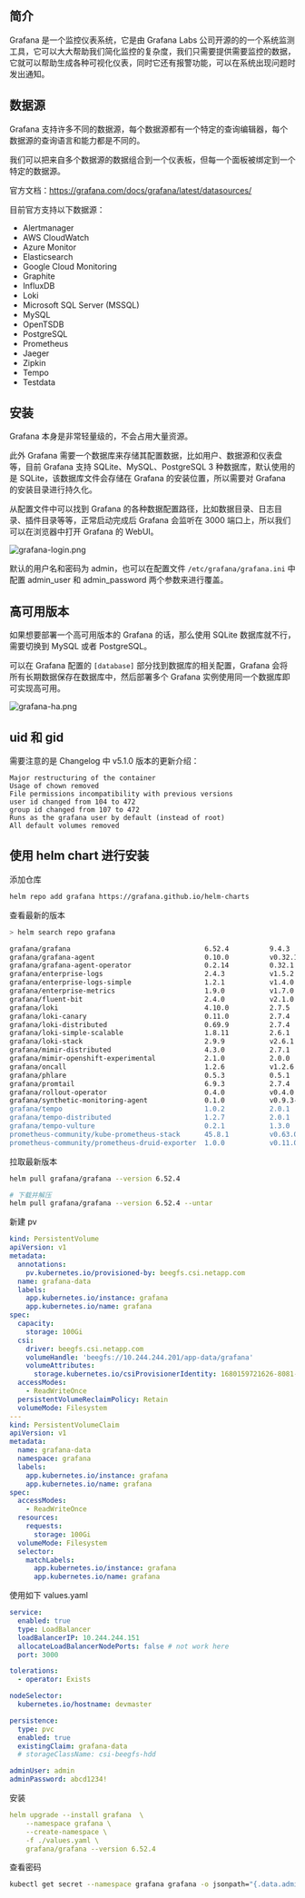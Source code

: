 
## 简介

Grafana 是一个监控仪表系统，它是由 Grafana Labs 公司开源的的一个系统监测工具，它可以大大帮助我们简化监控的复杂度，我们只需要提供需要监控的数据，它就可以帮助生成各种可视化仪表，同时它还有报警功能，可以在系统出现问题时发出通知。

## 数据源

Grafana 支持许多不同的数据源，每个数据源都有一个特定的查询编辑器，每个数据源的查询语言和能力都是不同的。

我们可以把来自多个数据源的数据组合到一个仪表板，但每一个面板被绑定到一个特定的数据源。

官方文档：<https://grafana.com/docs/grafana/latest/datasources/>

目前官方支持以下数据源：

- Alertmanager
- AWS CloudWatch
- Azure Monitor
- Elasticsearch
- Google Cloud Monitoring
- Graphite
- InfluxDB
- Loki
- Microsoft SQL Server (MSSQL)
- MySQL
- OpenTSDB
- PostgreSQL
- Prometheus
- Jaeger
- Zipkin
- Tempo
- Testdata

## 安装

Grafana 本身是非常轻量级的，不会占用大量资源。

此外 Grafana 需要一个数据库来存储其配置数据，比如用户、数据源和仪表盘等，目前 Grafana 支持 SQLite、MySQL、PostgreSQL 3 种数据库，默认使用的是 SQLite，该数据库文件会存储在 Grafana 的安装位置，所以需要对 Grafana 的安装目录进行持久化。

从配置文件中可以找到 Grafana 的各种数据配置路径，比如数据目录、日志目录、插件目录等等，正常启动完成后 Grafana 会监听在 3000 端口上，所以我们可以在浏览器中打开 Grafana 的 WebUI。

![grafana-login.png](.assets/grafana-login.png)

默认的用户名和密码为 admin，也可以在配置文件 `/etc/grafana/grafana.ini` 中配置 admin_user 和 admin_password 两个参数来进行覆盖。

## 高可用版本

如果想要部署一个高可用版本的 Grafana 的话，那么使用 SQLite 数据库就不行，需要切换到 MySQL 或者 PostgreSQL。

可以在 Grafana 配置的 `[database]` 部分找到数据库的相关配置，Grafana 会将所有长期数据保存在数据库中，然后部署多个 Grafana 实例使用同一个数据库即可实现高可用。

![grafana-ha.png](.assets/grafana-ha.png)

## uid 和 gid

需要注意的是 Changelog 中 v5.1.0 版本的更新介绍：

```text
Major restructuring of the container
Usage of chown removed
File permissions incompatibility with previous versions
user id changed from 104 to 472
group id changed from 107 to 472
Runs as the grafana user by default (instead of root)
All default volumes removed
```

## 使用 helm chart 进行安装

添加仓库

```bash
helm repo add grafana https://grafana.github.io/helm-charts
```

查看最新的版本

```bash
> helm search repo grafana  

grafana/grafana                                 6.52.4          9.4.3                   The leading tool for querying and visualizing t...
grafana/grafana-agent                           0.10.0          v0.32.1                 Grafana Agent                                     
grafana/grafana-agent-operator                  0.2.14          0.32.1                  A Helm chart for Grafana Agent Operator           
grafana/enterprise-logs                         2.4.3           v1.5.2                  Grafana Enterprise Logs                           
grafana/enterprise-logs-simple                  1.2.1           v1.4.0                  DEPRECATED Grafana Enterprise Logs (Simple Scal...
grafana/enterprise-metrics                      1.9.0           v1.7.0                  DEPRECATED Grafana Enterprise Metrics             
grafana/fluent-bit                              2.4.0           v2.1.0                  Uses fluent-bit Loki go plugin for gathering lo...
grafana/loki                                    4.10.0          2.7.5                   Helm chart for Grafana Loki in simple, scalable...
grafana/loki-canary                             0.11.0          2.7.4                   Helm chart for Grafana Loki Canary                
grafana/loki-distributed                        0.69.9          2.7.4                   Helm chart for Grafana Loki in microservices mode 
grafana/loki-simple-scalable                    1.8.11          2.6.1                   Helm chart for Grafana Loki in simple, scalable...
grafana/loki-stack                              2.9.9           v2.6.1                  Loki: like Prometheus, but for logs.              
grafana/mimir-distributed                       4.3.0           2.7.1                   Grafana Mimir                                     
grafana/mimir-openshift-experimental            2.1.0           2.0.0                   Grafana Mimir on OpenShift Experiment             
grafana/oncall                                  1.2.6           v1.2.6                  Developer-friendly incident response with brill...
grafana/phlare                                  0.5.3           0.5.1                   🔥 horizontally-scalable, highly-available, mul...
grafana/promtail                                6.9.3           2.7.4                   Promtail is an agent which ships the contents o...
grafana/rollout-operator                        0.4.0           v0.4.0                  Grafana rollout-operator                          
grafana/synthetic-monitoring-agent              0.1.0           v0.9.3-0-gcd7aadd       Grafana's Synthetic Monitoring application. The...
grafana/tempo                                   1.0.2           2.0.1                   Grafana Tempo Single Binary Mode                  
grafana/tempo-distributed                       1.2.7           2.0.1                   Grafana Tempo in MicroService mode                
grafana/tempo-vulture                           0.2.1           1.3.0                   Grafana Tempo Vulture - A tool to monitor Tempo...
prometheus-community/kube-prometheus-stack      45.8.1          v0.63.0                 kube-prometheus-stack collects Kubernetes manif...
prometheus-community/prometheus-druid-exporter  1.0.0           v0.11.0                 Druid exporter to monitor druid metrics with Pr...
```

拉取最新版本

```bash
helm pull grafana/grafana --version 6.52.4

# 下载并解压
helm pull grafana/grafana --version 6.52.4 --untar
```

新建 pv

```yaml
kind: PersistentVolume
apiVersion: v1
metadata:
  annotations:
    pv.kubernetes.io/provisioned-by: beegfs.csi.netapp.com
  name: grafana-data
  labels:
    app.kubernetes.io/instance: grafana
    app.kubernetes.io/name: grafana
spec:
  capacity:
    storage: 100Gi
  csi:
    driver: beegfs.csi.netapp.com
    volumeHandle: 'beegfs://10.244.244.201/app-data/grafana'
    volumeAttributes:
      storage.kubernetes.io/csiProvisionerIdentity: 1680159721626-8081-beegfs.csi.netapp.com
  accessModes:
    - ReadWriteOnce
  persistentVolumeReclaimPolicy: Retain
  volumeMode: Filesystem
---
kind: PersistentVolumeClaim
apiVersion: v1
metadata:
  name: grafana-data
  namespace: grafana
  labels:
    app.kubernetes.io/instance: grafana
    app.kubernetes.io/name: grafana
spec:
  accessModes:
    - ReadWriteOnce
  resources:
    requests:
      storage: 100Gi
  volumeMode: Filesystem
  selector:
    matchLabels:
      app.kubernetes.io/instance: grafana
      app.kubernetes.io/name: grafana

```

使用如下 values.yaml

```yaml
service:
  enabled: true
  type: LoadBalancer
  loadBalancerIP: 10.244.244.151
  allocateLoadBalancerNodePorts: false # not work here
  port: 3000

tolerations:
  - operator: Exists

nodeSelector:
  kubernetes.io/hostname: devmaster

persistence:
  type: pvc
  enabled: true
  existingClaim: grafana-data
  # storageClassName: csi-beegfs-hdd

adminUser: admin
adminPassword: abcd1234!

```

安装

```yaml
helm upgrade --install grafana  \
    --namespace grafana \
    --create-namespace \
    -f ./values.yaml \
    grafana/grafana --version 6.52.4
```

查看密码

```bash
kubectl get secret --namespace grafana grafana -o jsonpath="{.data.admin-password}" | base64 --decode ; echo
```

